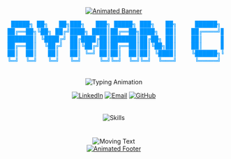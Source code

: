 <div align="center">
  <a href="#" target="_blank">
    <img src="https://readme-typing-svg.herokuapp.com?font=Orbitron&size=40&duration=3000&pause=1000&color=0096FF&center=true&vCenter=true&width=800&height=100&lines=AYMAN+ALIATI;CYBERSECURITY+SPECIALIST;WEB+DEVELOPER;AI+ENTHUSIAST" alt="Animated Banner" />
  </a>
</div>
<div align="center">
  <pre style="line-height: 1.2; text-align: center; color: #0096FF;">
  █████╗ ██╗   ██╗███╗   ███╗ █████╗ ███╗   ██╗     ██████╗ ██████╗ ██████╗ ███████╗
 ██╔══██╗╚██╗ ██╔╝████╗ ████║██╔══██╗████╗  ██║    ██╔════╝██╔═══██╗██╔══██╗██╔════╝
 ███████║ ╚████╔╝ ██╔████╔██║███████║██╔██╗ ██║    ██║     ██║   ██║██║  ██║█████╗  
 ██╔══██║  ╚██╔╝  ██║╚██╔╝██║██╔══██║██║╚██╗██║    ██║     ██║   ██║██║  ██║██╔══╝  
 ██║  ██║   ██║   ██║ ╚═╝ ██║██║  ██║██║ ╚████║    ╚██████╗╚██████╔╝██████╔╝███████╗
 ╚═╝  ╚═╝   ╚═╝   ╚═╝     ╚═╝╚═╝  ╚═╝╚═╝  ╚═══╝     ╚═════╝ ╚═════╝ ╚═════╝ ╚══════╝
  </pre>
</div>
<p align="center">
  <img src="https://readme-typing-svg.herokuapp.com?font=JetBrains+Mono&weight=600&size=22&duration=2000&pause=500&color=0096FF&center=true&vCenter=true&width=500&lines=Hacking+the+System;Building+the+Web;Training+the+AI;Securing+the+Future" alt="Typing Animation" />
</p>
<div align="center">
  <a href="https://linkedin.com/in/ayman-aliati" target="_blank"><img src="https://img.shields.io/badge/LinkedIn-0077B5?style=for-the-badge&logo=linkedin&logoColor=white" alt="LinkedIn" /></a>
  <a href="mailto:aliatiaymane@gmail.com"><img src="https://img.shields.io/badge/Email-D14836?style=for-the-badge&logo=gmail&logoColor=white" alt="Email" /></a>
  <a href="https://github.com/ayman-aliati"><img src="https://img.shields.io/badge/GitHub-100000?style=for-the-badge&logo=github&logoColor=white" alt="GitHub" /></a>
</div>
<br/>
<div align="center">
  <!-- Removed broken GitHub stats -->
</div>
<br/>
<div align="center">
  <img src="https://skillicons.dev/icons?i=python,js,react,nodejs,html,css,linux,git,docker,aws&theme=dark" alt="Skills" />
</div>
<br/>
<div align="center">
  <!-- Removed broken trophies -->
</div>
<div align="center" style="margin-top:20px">
  <!-- Simple moving text instead of the GitHub snake animation -->
  <img src="https://readme-typing-svg.herokuapp.com?font=Fira+Code&weight=500&size=24&duration=4000&pause=1000&color=0096FF&center=true&vCenter=true&multiline=true&repeat=true&width=800&height=100&lines=Building+secure+and+innovative+solutions;One+line+of+code+at+a+time" alt="Moving Text" />
</div>
<div align="center">
  <a href="#" target="_blank">
    <img src="https://readme-typing-svg.herokuapp.com?font=Orbitron&weight=700&size=28&duration=4000&pause=1000&color=0096FF&center=true&vCenter=true&multiline=true&width=800&height=80&lines=CYBERSECURITY+%7C+WEB+DEVELOPMENT+%7C+AI" alt="Animated Footer" />
  </a>
</div>
